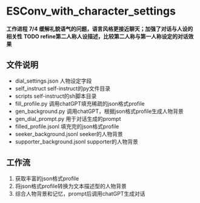 # ESConv_with_character_settings
**工作进程**
**7/4 缓解礼貌语气的问题，语言风格更接近聊天；加强了对话与人设的相关性**
**TODO refine第二人称人设描述，比较第二人称与第一人称设定的对话效果**

## 文件说明
- dial_settings.json 人物设定字段
- self_instruct self-instruct的py文件目录
- scripts self-instruct的sh脚本目录
- fill_profile.py 调用chatGPT填充稀疏的json格式profile
- gen_background.py 调用chatGPT，根据json格式profile生成人物背景
- gen_dial_prompt.py 用于对话生成的prompt
- filled_profile.jsonl 填充完的json格式profile
- seeker_background.jsonl seeker的人物背景
- supporter_background.jsonl supporter的人物背景

## 工作流
1. 获取丰富的json格式profile
2. 将json格式profile转换为文本描述型的人物背景
3. 综合人物背景和记忆，prompt后调用chatGPT生成对话
